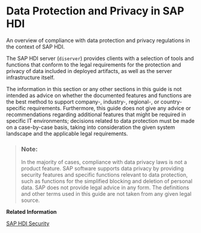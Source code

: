 <!-- loioa1b4acd767ad46f9a2fda76a70c790bb -->

# Data Protection and Privacy in SAP HDI

An overview of compliance with data protection and privacy regulations in the context of SAP HDI.

The SAP HDI server \(`diserver`\) provides clients with a selection of tools and functions that conform to the legal requirements for the protection and privacy of data included in deployed artifacts, as well as the server infrastructure itself.

The information in this section or any other sections in this guide is not intended as advice on whether the documented features and functions are the best method to support company-, industry-, regional-, or country-specific requirements. Furthermore, this guide does not give any advice or recommendations regarding additional features that might be required in specific IT environments; decisions related to data protection must be made on a case-by-case basis, taking into consideration the given system landscape and the applicable legal requirements.

> ### Note:  
> In the majority of cases, compliance with data privacy laws is not a product feature. SAP software supports data privacy by providing security features and specific functions relevant to data protection, such as functions for the simplified blocking and deletion of personal data. SAP does not provide legal advice in any form. The definitions and other terms used in this guide are not taken from any given legal source.

**Related Information**  


[SAP HDI Security](sap-hdi-security-d9e5051.md "An overview of the tools used to configure and ensure security in the SAP HANA Deployment Infrastructure (HDI).")

